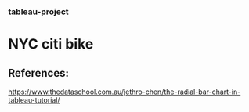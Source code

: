 ### tableau-project
# NYC citi bike
## References:
https://www.thedataschool.com.au/jethro-chen/the-radial-bar-chart-in-tableau-tutorial/
